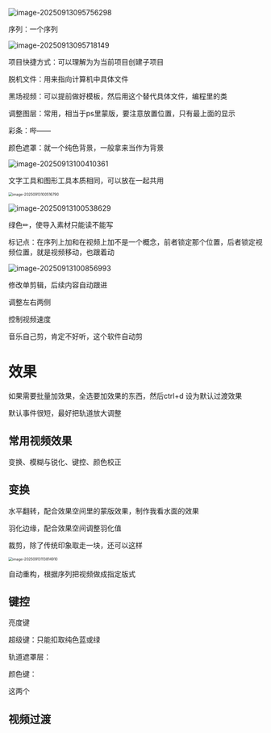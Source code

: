![image-20250913095756298](D:\01\技术\感获\md文档\Pr.assets\image-20250913095756298.png)



序列：一个序列

![image-20250913095718149](D:\01\技术\感获\md文档\Pr.assets\image-20250913095718149.png)





项目快捷方式：可以理解为为当前项目创建子项目





脱机文件：用来指向计算机中具体文件

黑场视频：可以提前做好模板，然后用这个替代具体文件，编程里的类



调整图层：常用，相当于ps里蒙版，要注意放置位置，只有最上面的显示



彩条：哔——



颜色遮罩：就一个纯色背景，一般拿来当作为背景





![image-20250913100410361](D:\01\技术\感获\md文档\Pr.assets\image-20250913100410361.png)

文字工具和图形工具本质相同，可以放在一起共用

<img src="D:\01\技术\感获\md文档\Pr.assets\image-20250913100516790.png" alt="image-20250913100516790" style="zoom:50%;" />







![image-20250913100538629](D:\01\技术\感获\md文档\Pr.assets\image-20250913100538629.png)

绿色✏，使导入素材只能读不能写



标记点：在序列上加和在视频上加不是一个概念，前者锁定那个位置，后者锁定视频位置，就是视频移动，也跟着动



![image-20250913100856993](D:\01\技术\感获\md文档\Pr.assets\image-20250913100856993.png)

修改单剪辑，后续内容自动跟进

调整左右两侧

控制视频速度

音乐自己剪，肯定不好听，这个软件自动剪









# 效果

如果需要批量加效果，全选要加效果的东西，然后ctrl+d 设为默认过渡效果

默认事件很短，最好把轨道放大调整





## 常用**视频效果**

变换、模糊与锐化、键控、颜色校正



## 变换

水平翻转，配合效果空间里的蒙版效果，制作我看水面的效果

羽化边缘，配合效果空间调整羽化值

裁剪，除了传统印象取走一块，还可以这样

<img src="D:\01\技术\感获\md文档\Pr.assets\image-20250913113814910.png" alt="image-20250913113814910" style="zoom:50%;" />



自动重构，根据序列把视频做成指定版式



## 键控

亮度键

超级键：只能扣取纯色蓝或绿

轨道遮罩层：

颜色键：

这两个 









## **视频过渡**







































































